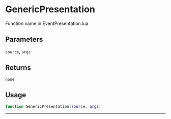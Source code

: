 # GenericPresentation
Function name in EventPresentation.lua
## Parameters
`source`, `args`
## Returns
`none`
## Usage
```lua
function GenericPresentation(source, args)
```
---
